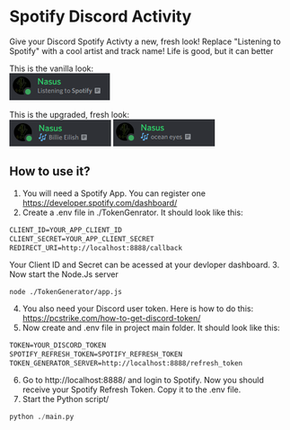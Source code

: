 # Spotify Discord Activity

Give your Discord Spotify Activty a new, fresh look!
Replace "Listening to Spotify" with a cool artist and track name!
Life is good, but it can better

This is the vanilla look:   
![vanilla](https://github.com/Nasus20202/SpotifyDiscordActivity/blob/main/img/vanilla.png)

This is the upgraded, fresh look:   
![upgraded0](https://github.com/Nasus20202/SpotifyDiscordActivity/blob/main/img/upgraded0.png)
![upgraded1](https://github.com/Nasus20202/SpotifyDiscordActivity/blob/main/img/upgraded1.png)

## How to use it?

1. You will need a Spotify App. You can register one https://developer.spotify.com/dashboard/
2. Create a .env file in ./TokenGenrator. It should look like this:
```
CLIENT_ID=YOUR_APP_CLIENT_ID
CLIENT_SECRET=YOUR_APP_CLIENT_SECRET
REDIRECT_URI=http://localhost:8888/callback
```
Your Client ID and Secret can be acessed at your devloper dashboard.
3. Now start the Node.Js server
```
node ./TokenGenerator/app.js
```
4. You also need your Discord user token. Here is how to do this: https://pcstrike.com/how-to-get-discord-token/
5. Now create and .env file in project main folder. It should look like this:
```
TOKEN=YOUR_DISCORD_TOKEN
SPOTIFY_REFRESH_TOKEN=SPOTIFY_REFRESH_TOKEN
TOKEN_GENERATOR_SERVER=http://localhost:8888/refresh_token
```
6. Go to http://localhost:8888/ and login to Spotify. Now you should receive your Spotify Refresh Token. Copy it to the .env file.
7. Start the Python script/
```python
python ./main.py
```
